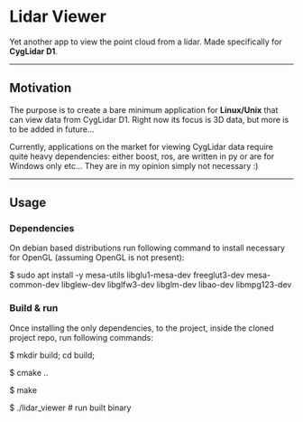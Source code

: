 # Lidar Viewer

Yet another app to view the point cloud from a lidar. Made specifically for __CygLidar D1__.

---

## Motivation
The purpose is to create a bare minimum application for __Linux/Unix__ that can view data from CygLidar D1.
Right now its focus is 3D data, but more is to be added in future...

Currently, applications on the market for viewing CygLidar data require quite heavy dependencies: 
either boost, ros, are written in py or are for Windows only etc... They are in my opinion simply not necessary :)

---

## Usage

### Dependencies

On debian based distributions run following command to install necessary for OpenGL (assuming OpenGL is not present):

$ sudo apt install -y mesa-utils libglu1-mesa-dev freeglut3-dev mesa-common-dev libglew-dev libglfw3-dev libglm-dev libao-dev libmpg123-dev

### Build & run

Once installing the only dependencies, to the project, inside the cloned project repo, run following commands:

$ mkdir build; cd build;

$ cmake ..

$ make

$ ./lidar_viewer # run built binary

